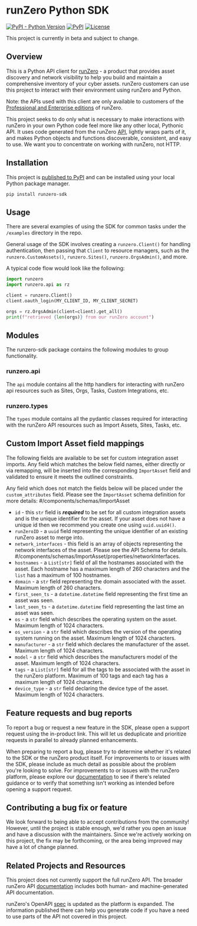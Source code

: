 # runZero Python SDK
[![PyPI - Python Version](https://img.shields.io/pypi/pyversions/runzero-sdk)](https://pypi.org/project/runzero-sdk/)
[![PyPI](https://img.shields.io/pypi/v/runzero-sdk)](https://pypi.org/project/runzero-sdk/)
[![License](https://img.shields.io/badge/License-BSD_2--Clause-lightgrey.svg)](https://opensource.org/license/bsd-2-clause/)

This project is currently in beta and subject to change.


## Overview

This is a Python API client for [runZero](https://www.runzero.com/) - a product that provides asset discovery and
network visibility to help you build and maintain a comprehensive inventory of your cyber assets. runZero customers can use this project to interact with their environment using runZero and Python.

Note: the APIs used with this client are only available to customers of the [Professional and Enterprise editions](https://www.runzero.com/product/pricing/) of runZero.

This project seeks to do only what is necessary to make interactions with runZero in your own Python code feel more
like any other local, Pythonic API. It uses code generated from the runZero
[API](https://github.com/runZeroInc/runzero-api), lightly wraps parts of it, and makes Python objects and functions
discoverable, consistent, and easy to use. We want you to concentrate on working with runZero, not HTTP.


## Installation

This project is [published to PyPI](https://pypi.org/project/runzero-sdk/) and can be installed using your local Python package manager.

```console
pip install runzero-sdk
```

## Usage

There are several examples of using the SDK for common tasks under the `/examples` directory in the repo.

General usage of the SDK involves creating a `runzero.Client()` for handling authentication, then passing that `Client`
to resource managers, such as the `runzero.CustomAssets()`, `runzero.Sites()`, `runzero.OrgsAdmin()`, and more.

A typical code flow would look like the following:

```python
import runzero
import runzero.api as rz

client = runzero.Client()
client.oauth_login(MY_CLIENT_ID, MY_CLIENT_SECRET)

orgs = rz.OrgsAdmin(client=client).get_all()
print(f"retrieved {len(orgs)} from our runZero account")
```

## Modules

The runzero-sdk package contains the following modules to group functionality.

### runzero.api

The `api` module contains all the http handlers for interacting with runZero api resources such as Sites, Orgs, Tasks, Custom Integrations, etc.

### runzero.types

The `types` module contains all the pydantic classes required for interacting with the runZero API resources such as Import Assets, Sites, Tasks, etc.

## Custom Import Asset field mappings

The following fields are available to be set for custom integration asset imports. Any field which matches the below field
names, either directly or via remapping, will be inserted into the corresponding `ImportAsset` field and validated to
ensure it meets the outlined constraints.

Any field which does not match the fields below will be placed under the `custom_attributes` field. Please see the
`ImportAsset` schema definition for more details: #/components/schemas/ImportAsset

* `id` - this `str` field is ***required*** to be set for all custom integration assets and is the unique identifier for the asset. If your asset does not have a unique id then we recommend you create one using `uuid.uuid4()`.
* `runZeroID` - a `uuid` field representing the unique identifier of an existing runZero asset to merge into.
* `network_interfaces` - this field is an array of objects representing the network interfaces of the asset. Please see the API Schema for details. #/components/schemas/ImportAsset/properties/networkInterfaces.
* `hostnames` - a `List[str]` field of all the hostnames associated with the asset. Each hostname has a maximum length of 260 characters and the `list` has a maximum of 100 hostnames.
* `domain` - a `str` field representing the domain associated with the asset. Maximum length of 260 characters.
* `first_seen_ts` - a `datetime.datetime` field representing the first time an asset was seen.
* `last_seen_ts` - a `datetime.datetime` field representing the last time an asset was seen.
* `os` - a `str` field which describes the operating system on the asset. Maximum length of 1024 characters.
* `os_version` - a `str` field which describes the version of the operating system running on the asset. Maximum length of 1024 characters.
* `manufacturer` - a `str` field which declares the manufacturer of the asset. Maximum length of 1024 characters.
* `model` - a `str` field which describes the manufacturers model of the asset. Maximum length of 1024 characters.
* `tags` - a `List[str]` field for all the tags to be associated with the asset in the runZero platform. Maximum of 100 tags and each tag has a maximum length of 1024 characters.
* `device_type` - a `str` field declaring the device type of the asset. Maximum length of 1024 characters.

## Feature requests and bug reports

To report a bug or request a new feature in the SDK, please open a support request using the in-product link. This will let us deduplicate and prioritize requests in parallel to already planned enhancements.

When preparing to report a bug, please try to determine whether it's related to the SDK or the runZero product itself. For improvements to or issues with the SDK, please include as much detail as possible about the problem you're looking to solve. For improvements to or issues with the runZero platform, please explore our [documentation](https://www.runzero.com/docs/) to see if there's related guidance or to verify that something isn't working as intended before opening a support request.


## Contributing a bug fix or feature

We look forward to being able to accept contributions from the community! However, until the project is stable enough, we'd rather you open an issue and have a discussion with the maintainers. Since we're actively working on this project, the fix may be forthcoming, or the area being improved may have a lot of change planned.


## Related Projects and Resources

This project does not currently support the full runZero API. The broader runZero API
[documentation](https://www.runzero.com/docs/leveraging-the-api/) includes both human- and machine-generated
API documentation.

runZero's OpenAPI [spec](https://github.com/runZeroInc/runzero-api) is updated as the platform is expanded. The
information published there can help you generate code if you have a need to use parts of the API not covered
in this project.
